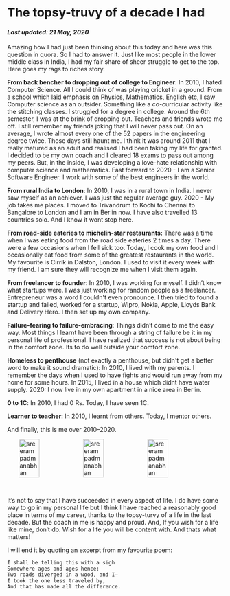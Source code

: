 # The topsy-truvy of a decade I had

#### *Last updated: 21 May, 2020*

Amazing how I had just been thinking about this today and here was this question in quora. So I had to answer it. Just like most people in the lower middle class in India, I had my fair share of sheer struggle to get to the top. Here goes my rags to riches story.

**From back bencher to dropping out of college to Engineer**: In 2010, I hated Computer Science. All I could think of was playing cricket in a ground. From a school which laid emphasis on Physics, Mathematics, English etc, I saw Computer science as an outsider. Something like a co-curricular activity like the stitching classes. I struggled for a degree in college. Around the 6th semester, I was at the brink of dropping out. Teachers and friends wrote me off. I still remember my friends joking that I will never pass out. On an average, I wrote almost every one of the 52 papers in the engineering degree twice. Those days still haunt me. I think it was around 2011 that I really matured as an adult and realised I had been taking my life for granted. I decided to be my own coach and I cleared 18 exams to pass out among my peers. But, in the inside, I was developing a love-hate relationship with computer science and mathematics. Fast forward to 2020 - I am a Senior Software Engineer. I work with some of the best engineers in the world.

**From rural India to London**: In 2010, I was in a rural town in India. I never saw myself as an achiever. I was just the regular average guy. 2020 - My job takes me places. I moved to Trivandrum to Kochi to Chennai to Bangalore to London and I am in Berlin now. I have also travelled 13 countries solo. And I know it wont stop here.

**From road-side eateries to michelin-star restaurants:** There was a time when I was eating food from the road side eateries 2 times a day. There were a few occasions when I fell sick too. Today, I cook my own food and I occasionally eat food from some of the greatest restaurants in the world. My favourite is Cirrik in Dalston, London. I used to visit it every week with my friend. I am sure they will recognize me when I visit them again.

**From freelancer to founder**: In 2010, I was working for myself. I didn’t know what startups were. I was just working for random people as a freelancer. Entrepreneur was a word I couldn't even pronounce. I then tried to found a startup and failed, worked for a startup, Wipro, Nokia, Apple, Lloyds Bank and Delivery Hero. I then set up my own company.

**Failure-fearing to failure-embracing**: Things didn’t come to me the easy way. Most things I learnt have been through a string of failure be it in my personal life of professional. I have realized that success is not about being in the comfort zone. Its to do well outside your comfort zone.

**Homeless to penthouse** (not exactly a penthouse, but didn't get a better word to make it sound dramatic): In 2010, I lived with my parents. I remember the days when I used to have fights and would run away from my home for some hours. In 2015, I lived in a house which didnt have water supply. 2020: I now live in my own apartment in a nice area in Berlin.

**0 to 1C**: In 2010, I had 0 Rs. Today, I have seen 1C.

**Learner to teacher**: In 2010, I learnt from others. Today, I mentor others.

And finally, this is me over 2010–2020.

<div style="display: flex; align-items: center; justify-content: center">
  <img style="width: calc(33% - 2px); max-height: 150px; max-width:150px" alt='sreeram padmanabhan' src='https://qph.fs.quoracdn.net/main-qimg-131e90f77e69d79f3f403e6bdcb859aa'/>
  <img style="width: calc(33% - 2px); max-height: 150px; max-width:150px" alt='sreeram padmanabhan' src='https://qph.fs.quoracdn.net/main-qimg-19a1842aecf15bbd591e0be3c6d29714'/>
  <img style="width: calc(33% - 2px); max-height: 150px; max-width:150px" alt='sreeram padmanabhan' src='https://qph.fs.quoracdn.net/main-qimg-e3a48a72683a83f3838eabdade48292b'/>
</div>

&nbsp;

It’s not to say that I have succeeded in every aspect of life. I do have some way to go in my personal life but I think I have reached a reasonably good place in terms of my career, thanks to the topsy-turvy of a life in the last decade. But the coach in me is happy and proud. And, If you wish for a life like mine, don’t do. Wish for a life you will be content with. And thats what matters!

I will end it by quoting an excerpt from my favourite poem:

    I shall be telling this with a sigh
    Somewhere ages and ages hence:
    Two roads diverged in a wood, and I—
    I took the one less traveled by,
    And that has made all the difference.
